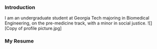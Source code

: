 ### Introduction

I am an undergraduate student at Georgia Tech majoring in Biomedical Engineering, on the pre-medicine track, with a minor in social justice. 
![][Copy of profile picture.jpg]

### My Resume
